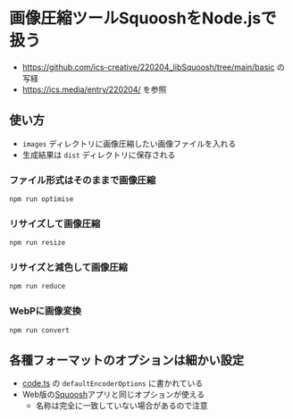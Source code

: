 # 画像圧縮ツールSquooshをNode.jsで扱う

- https://github.com/ics-creative/220204_libSquoosh/tree/main/basic の写経
- https://ics.media/entry/220204/ を参照


## 使い方

- `images` ディレクトリに画像圧縮したい画像ファイルを入れる
- 生成結果は `dist` ディレクトリに保存される

### ファイル形式はそのままで画像圧縮

```sh
npm run optimise
```

### リサイズして画像圧縮

```sh
npm run resize
```

### リサイズと減色して画像圧縮

```sh
npm run reduce
```

### WebPに画像変換

```sh
npm run convert
```


## 各種フォーマットのオプションは細かい設定

- [code.ts](https://github.com/GoogleChromeLabs/squoosh/blob/dev/libsquoosh/src/codecs.ts#L284) の `defaultEncoderOptions` に書かれている
- Web版の[Squoosh](https://squoosh.app/)アプリと同じオプションが使える
    - 名称は完全に一致していない場合があるので注意
